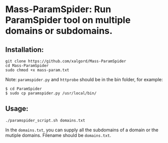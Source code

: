 # Mass-ParamSpider: Run ParamSpider tool on multiple domains or subdomains.

## Installation:
```
git clone https://github.com/xalgord/Mass-ParamSpider
cd Mass-ParamSpider
sudo chmod +x mass-param.txt
```

Note: `paramspider.py` and `httprobe` should be in the bin folder, for example:

```
$ cd ParamSpider
$ sudo cp paramspider.py /usr/local/bin/
```

## Usage:
```
./paramspider_script.sh domains.txt
```
In the `domains.txt`, you can supply all the subdomains of a domain or the mutiple domains. Filename should be `domains.txt`.
